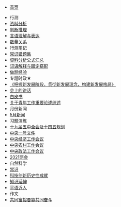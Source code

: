 <!-- 侧边导航栏 -->
* [首页](README)
<!-- 加一个斜杠在是寻找文件夹，不加斜杠是寻找文件 -->
* 行测
* [资料分析](xc/zlfx)
* [判断推理](xc/pdtl)
* [言语理解与表达](xc/yyljybd)
* [数量关系](xc/slgx)
* 行测笔记
* [常识错题集](xcjb/csctj)
* [资料分析公式汇总](xcbj/zlfxgshz)
* [词语解释与固定搭配](xcbj/cyjsygddp)
* [做题经验](xcbj/ztjy)
* 专题时政★
* [《把握新发展阶段，贯彻新发展理念，构建新发展格局》](ztsz/bwxfzjdgcxfzlngjxfzgj)
* [会上的讲话](ztsz/hsdjh)
* [白皮书](ztsz/bps)
* [关于青年工作重要论述综述](ztsz/gyqngzzylszs)
* 月份新闻
* [5月新闻](yfxw/5y)
* 习题演练
* [十九届五中全会及十四五规划](xtyl/sjjwzqhjsswgh)
* [中央一号文件](xtyl/zyyhwj)
* [中央经济工作会议](xtyl/zyjjgzhy)
* [中央农村工作会议](xtyl/zyncgzhy)
* [中央政法工作会议](xtyl/zyzfgzhy)
* [2021两会](xtyl/2021lh)
* 自然科学
* [常识](zrkx/)
* [科技创新历史性成就](zrkx/kjcxlsxcj)
* [知识延伸](zrkx/zsys)
* [平语近人](pyjr)
* 作文
* [共同富裕要靠共同奋斗](zw/gtfyykgtfd)